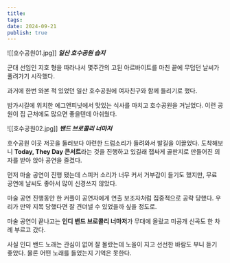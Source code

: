 ```yaml
---
title: 
tags: 
date: 2024-09-21
publish: true
---
```

![[호수공원01.jpg]]
**_일산 호수공원 습지_**

군대 선임인 지호 형을 따라나서 몇주간의 고된 아르바이트를 마친 끝에 무덥던 날씨가 풀려가기 시작했다. 

과거에 한번 와본 적 있었던 일산 호수공원에 여자친구와 함께 들리기로 했다.

밤가시길에 위치한 에그앤피넛에서 맛있는 식사를 마치고 호수공원을 거닐었다. 
이런 공원이 집 근처에도 많으면 좋을텐데 아쉬웠다.

![[호수공원02.jpg]]
**_밴드 브로콜리 너마저_**

호수공원 이곳 저곳을 둘러보다 아련한 드럼소리가 들려와서 발길을 이끌었다. 도착해보니 **Today, They Day 콘서트**라는 것을 진행하고 있길래 잽싸게 골판지로 만들어진 의자를 받아 앉아 공연을 즐겼다.

먼저 마술 공연이 진행 됐는데 스피커 소리가 너무 커서 거부감이 들기도 했지만, 무료 공연에 날씨도 좋아서 많이 신경쓰지 않았다.

마술 공연 진행동안 한 커플이 공연자에게 연출 보조자처럼 집중적으로 공략 당했다. 우리가 만약 지목 당했다면 잘 견뎌낼 수 있었을까 싶을 정도로.

마술 공연이 끝나고는 **인디 밴드 브로콜리 너마저**가 무대에 올랐고 미공개 신곡도 한 차례 부르고 갔다.

사실 인디 밴드 노래는 관심이 없어 잘 몰랐는데 노을이 지고 선선한 바람도 부니 듣기 좋았다. 물론 어떤 노래를 들었는지 기억은 못한다.
